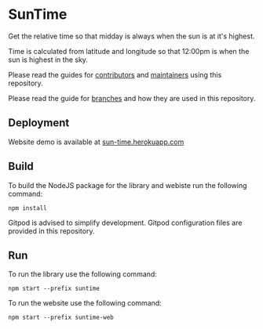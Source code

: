 # SunTime
Get the relative time so that midday is always when the sun is at it's highest.

Time is calculated from latitude and longitude so that 12:00pm is when the sun is highest in the sky.

Please read the guides for [contributors](.github/CONTRIBUTOR.md) and [maintainers](.github/MAINTAINER.md) using this repository.

Please read the guide for [branches](.github/BRANCHES.md) and how they are used in this repository.

## Deployment
Website demo is available at [sun-time.herokuapp.com](https://sun-time.herokuapp.com/)

## Build
To build the NodeJS package for the library and webiste run the following command:
```
npm install
```
Gitpod is advised to simplify development. Gitpod configuration files are provided in this repository.

## Run
To run the library use the following command:
```
npm start --prefix suntime
```
To run the website use the following command:
```
npm start --prefix suntime-web
```
